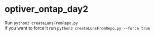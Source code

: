 # optiver_ontap_day2

Run `python3 createLunsFromRepo.py`  
If you want to force it run `python3 createLunsFromRepo.py --force true`  
